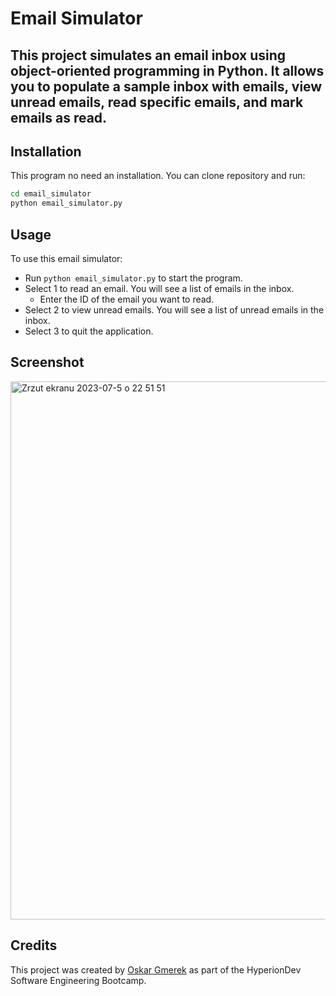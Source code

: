 # Email Simulator
This project simulates an email inbox using object-oriented programming in Python. It allows you to populate a sample inbox with emails, view unread emails, read specific emails, and mark emails as read.
---

## Installation
This program no need an installation. You can clone repository and run:
```bash
cd email_simulator
python email_simulator.py
```

## Usage
To use this email simulator:

- Run `python email_simulator.py` to start the program.
- Select 1 to read an email. You will see a list of emails in the inbox.
  - Enter the ID of the email you want to read.
- Select 2 to view unread emails. You will see a list of unread emails in the inbox.
- Select 3 to quit the application.
 
## Screenshot
<img width="861" alt="Zrzut ekranu 2023-07-5 o 22 51 51" src="https://github.com/oskar-gmerek/finalCapstone/assets/53402105/81b01fda-59ac-4700-a418-127aa4955eda">


## Credits
This project was created by [Oskar Gmerek](https://github.com/oskar-gmerek) as part of the HyperionDev Software Engineering Bootcamp.
